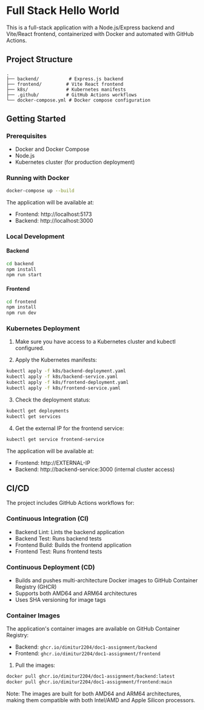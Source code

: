 # Full Stack Hello World

This is a full-stack application with a Node.js/Express backend and Vite/React frontend, containerized with Docker and automated with GitHub Actions.

## Project Structure

```
.
├── backend/           # Express.js backend
├── frontend/         # Vite React frontend
├── k8s/              # Kubernetes manifests
├── .github/          # GitHub Actions workflows
└── docker-compose.yml # Docker compose configuration
```

## Getting Started

### Prerequisites

- Docker and Docker Compose
- Node.js
- Kubernetes cluster (for production deployment)

### Running with Docker

```bash
docker-compose up --build
```

The application will be available at:
- Frontend: http://localhost:5173
- Backend: http://localhost:3000

### Local Development

#### Backend
```bash
cd backend
npm install
npm run start
```

#### Frontend
```bash
cd frontend
npm install
npm run dev
```

### Kubernetes Deployment

1. Make sure you have access to a Kubernetes cluster and kubectl configured.

2. Apply the Kubernetes manifests:
```bash
kubectl apply -f k8s/backend-deployment.yaml
kubectl apply -f k8s/backend-service.yaml
kubectl apply -f k8s/frontend-deployment.yaml
kubectl apply -f k8s/frontend-service.yaml
```

3. Check the deployment status:
```bash
kubectl get deployments
kubectl get services
```

4. Get the external IP for the frontend service:
```bash
kubectl get service frontend-service
```

The application will be available at:
- Frontend: http://EXTERNAL-IP
- Backend: http://backend-service:3000 (internal cluster access)

## CI/CD

The project includes GitHub Actions workflows for:

### Continuous Integration (CI)
- Backend Lint: Lints the backend application
- Backend Test: Runs backend tests
- Frontend Build: Builds the frontend application
- Frontend Test: Runs frontend tests

### Continuous Deployment (CD)
- Builds and pushes multi-architecture Docker images to GitHub Container Registry (GHCR)
- Supports both AMD64 and ARM64 architectures
- Uses SHA versioning for image tags

### Container Images

The application's container images are available on GitHub Container Registry:
- Backend: `ghcr.io/dimitur2204/doc1-assignment/backend`
- Frontend: `ghcr.io/dimitur2204/doc1-assignment/frontend`

1. Pull the images:
```bash
docker pull ghcr.io/dimitur2204/doc1-assignment/backend:latest
docker pull ghcr.io/dimitur2204/doc1-assignment/frontend:main
```

Note: The images are built for both AMD64 and ARM64 architectures, making them compatible with both Intel/AMD and Apple Silicon processors.
